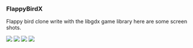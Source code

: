 ### FlappyBirdX

Flappy bird clone write with the libgdx game library
here are some screen shots.

![](main_menu.png) ![](play.png) ![](game_over.png) ![](instruction.png)